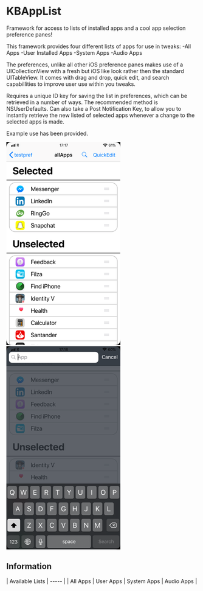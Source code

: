 # KBAppList
Framework for access to lists of installed apps and a cool app selection preference panes!

This framework provides four different lists of apps for use in tweaks:
-All Apps
-User Installed Apps
-System Apps
-Audio Apps


The preferences, unlike all other iOS preference panes makes use of a UICollectionView with a fresh but iOS like look rather then the standard UITableView.
It comes with drag and drop, quick edit, and search capabillities to improve user use within you tweaks.

Requires a unique ID key for saving the list in preferences, which can be retrieved in a number of ways. The recommended method is NSUserDefaults.
Can also take a Post Notification Key, to allow you to instantly retrieve the new listed of selected apps whenever a change to the selected apps is made.

Example use has been provided. 

![KBAppList](repo_assets/KBAppList.png)
![KBAppList](repo_assets/search.png)


## Information

| Available Lists | ----- |
| All Apps | User Apps | System Apps | Audio Apps | 
